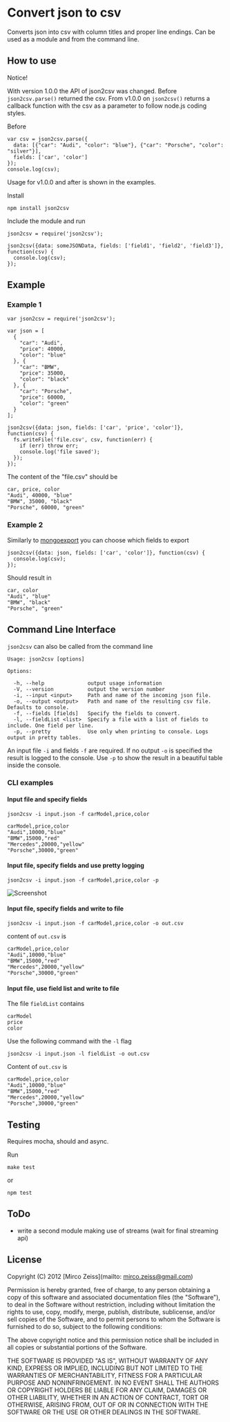 # Convert json to csv

Converts json into csv with column titles and proper line endings. Can be used as a module and from the command line.

## How to use

Notice!

With version 1.0.0 the API of json2csv was changed. Before `json2csv.parse()` returned the csv. From
v1.0.0 on `json2csv()` returns a callback function with the csv as a parameter to follow node.js coding styles.

Before

    var csv = json2csv.parse({      
      data: [{"car": "Audi", "color": "blue"}, {"car": "Porsche", "color": "silver"}],
      fields: ['car', 'color']
    });
    console.log(csv);
    
Usage for v1.0.0 and after is shown in the examples.

Install

    npm install json2csv

Include the module and run

    json2csv = require('json2csv');
    
    json2csv({data: someJSONData, fields: ['field1', 'field2', 'field3']}, function(csv) {
      console.log(csv);
    });
    
## Example

### Example 1

    var json2csv = require('json2csv');

    var json = [
      {
        "car": "Audi",
        "price": 40000,
        "color": "blue"
      }, {
        "car": "BMW",
        "price": 35000,
        "color": "black"
      }, {
        "car": "Porsche",
        "price": 60000,
        "color": "green"
      }
    ];

    json2csv({data: json, fields: ['car', 'price', 'color']}, function(csv) {
      fs.writeFile('file.csv', csv, function(err) {
        if (err) throw err;
        console.log('file saved');
      });
    });
 
The content of the "file.csv" should be

    car, price, color
    "Audi", 40000, "blue"
    "BMW", 35000, "black"
    "Porsche", 60000, "green"
    
### Example 2
    
Similarly to [mongoexport](http://www.mongodb.org/display/DOCS/mongoexport) you can choose which fields to export
    
    json2csv({data: json, fields: ['car', 'color']}, function(csv) {
      console.log(csv);
    });
    
Should result in

    car, color
    "Audi", "blue"
    "BMW", "black"
    "Porsche", "green"
    
## Command Line Interface

`json2csv` can also be called from the command line

    Usage: json2csv [options]

    Options:

      -h, --help              output usage information
      -V, --version           output the version number
      -i, --input <input>     Path and name of the incoming json file.
      -o, --output <output>   Path and name of the resulting csv file. Defaults to console.
      -f, --fields [fields]   Specify the fields to convert.
      -l, --fieldList <list>  Specify a file with a list of fields to include. One field per line.
      -p, --pretty            Use only when printing to console. Logs output in pretty tables.
      
An input file `-i` and fields `-f` are required. If no output `-o` is specified the result is logged to the console.
Use `-p` to show the result in a beautiful table inside the console.
      
### CLI examples

#### Input file and specify fields

    json2csv -i input.json -f carModel,price,color

    carModel,price,color
    "Audi",10000,"blue"
    "BMW",15000,"red"
    "Mercedes",20000,"yellow"
    "Porsche",30000,"green"
    
#### Input file, specify fields and use pretty logging
    
    json2csv -i input.json -f carModel,price,color -p
    
![Screenshot](https://s3.amazonaws.com/zeMirco/github/json2csv/json2csv-pretty.png)

#### Input file, specify fields and write to file

    json2csv -i input.json -f carModel,price,color -o out.csv
    
content of `out.csv` is
    
    carModel,price,color
    "Audi",10000,"blue"
    "BMW",15000,"red"
    "Mercedes",20000,"yellow"
    "Porsche",30000,"green"
    
#### Input file, use field list and write to file

The file `fieldList` contains

    carModel
    price
    color
    
Use the following command with the `-l` flag
 
    json2csv -i input.json -l fieldList -o out.csv
    
Content of `out.csv` is
    
    carModel,price,color
    "Audi",10000,"blue"
    "BMW",15000,"red"
    "Mercedes",20000,"yellow"
    "Porsche",30000,"green"    

## Testing

Requires mocha, should and async.

Run

    make test
or

    npm test
    
## ToDo

- write a second module making use of streams (wait for final streaming api)
    
## License

Copyright (C) 2012 [Mirco Zeiss](mailto: mirco.zeiss@gmail.com)

Permission is hereby granted, free of charge, to any person obtaining a copy of this software and associated documentation files (the "Software"), to deal in the Software without restriction, including without limitation the rights to use, copy, modify, merge, publish, distribute, sublicense, and/or sell copies of the Software, and to permit persons to whom the Software is furnished to do so, subject to the following conditions:

The above copyright notice and this permission notice shall be included in all copies or substantial portions of the Software.

THE SOFTWARE IS PROVIDED "AS IS", WITHOUT WARRANTY OF ANY KIND, EXPRESS OR IMPLIED, INCLUDING BUT NOT LIMITED TO THE WARRANTIES OF MERCHANTABILITY, FITNESS FOR A PARTICULAR PURPOSE AND NONINFRINGEMENT. IN NO EVENT SHALL THE AUTHORS OR COPYRIGHT HOLDERS BE LIABLE FOR ANY CLAIM, DAMAGES OR OTHER LIABILITY, WHETHER IN AN ACTION OF CONTRACT, TORT OR OTHERWISE, ARISING FROM, OUT OF OR IN CONNECTION WITH THE SOFTWARE OR THE USE OR OTHER DEALINGS IN THE SOFTWARE.